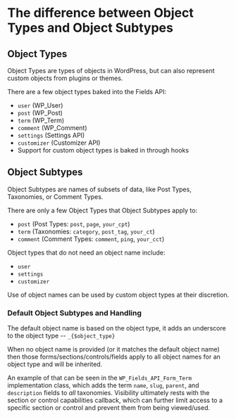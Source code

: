 # The difference between Object Types and Object Subtypes

## Object Types

Object Types are types of objects in WordPress, but can also represent custom objects from plugins or themes.

There are a few object types baked into the Fields API:

* `user` (WP_User)
* `post` (WP_Post)
* `term` (WP_Term)
* `comment` (WP_Comment)
* `settings` (Settings API)
* `customizer` (Customizer API)
* Support for custom object types is baked in through hooks

## Object Subtypes

Object Subtypes are names of subsets of data, like Post Types, Taxonomies, or Comment Types. 

There are only a few Object Types that Object Subtypes apply to:

* `post` (Post Types: `post`, `page`, `your_cpt`)
* `term` (Taxonomies: `category`, `post_tag`, `your_ct`)
* `comment` (Comment Types: `comment`, `ping`, `your_cct`)

Object types that do not need an object name include:

* `user`
* `settings`
* `customizer`

Use of object names can be used by custom object types at their discretion.

### Default Object Subtypes and Handling

The default object name is based on the object type, it adds an underscore to the object type -- `_{$object_type}`

When no object name is provided (or it matches the default object name) then those forms/sections/controls/fields apply to all object names for an object type and will be inherited.

An example of that can be seen in the `WP_Fields_API_Form_Term` implementation class, which adds the term `name`, `slug`, `parent`, and `description` fields to *all* taxonomies. Visibility ultimately rests with the section or control capabilities callback, which can further limit access to a specific section or control and prevent them from being viewed/used.